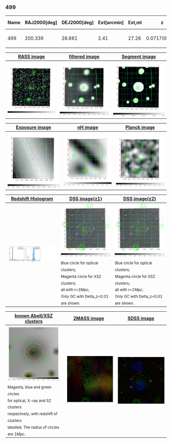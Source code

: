 <div STYLE="page-break-after: always;"></div>

### 499

|Name|RAJ2000[deg]|DEJ2000[deg] |Ext[arcmin]| Ext,ml | z | z_src| C|GC(XSZ,Delta_z<0.01)| GC(OPT,Delta_z<0.01)|GC| R_sig[arcmin] | R500[arcmin] | R500[Mpc]| CRsig[c/s] | CR500[c/s] |L500[1E44 erg/s]|F500[1E-12 erg/s/cm^2]| M500[1E14 Msun]|Tx[keV]|Cnt_sig|Beta|Rc[arcmin]|Comment|Alias|
|---|---|---|---|---|---|------|---|--------|---------|----------|---|---|---|---|---|---|---|---|---|---|---|---|---|---|
|499| 200.339| 26.661| 2.41| 27.26| 0.0717(0.005)| z1, z_xsz| B| F20| W| F20, N, W| 11.725| 7.375| 0.605| 0.064(0.024)| 0.060(0.022)| 0.131(0.041)| 1.049(0.325)| 0.67(0.11)| 1.71(0.17)| 41.9| 0.817(-0.165+0.128)| 6.039(-1.453+1.086)| -| t088|

|[RASS image](../image/499/499_img.pdf)|[filtered image](../image/499/499_fil.pdf)|[Segment image](../image/499/499_seg.pdf)|
|-------------------|--------------------|-------------------|
| <img src="../image/499/499_img.png" width="300">  | <img src="../image/499/499_fil.png" width="300">   | <img src="../image/499/499_seg.png" width="300">  |

|[Exposure image](../image/499/499_mex.pdf)| [nH image](../image/499/499_nh.pdf)| [Planck image](../image/499/499_p.pdf)|
|-------------------|--------------------|-------------------|
|<img src="../image/499/499_mex.png" width="300">   | <img src="../image/499/499_nh.png" width="300">    | <img src="../image/499/499_p.png" width="300"> |

|[Redshift Histogram](../image/499/499_zg.pdf) | [DSS image(z1)](../image/499/499_dss_z1.pdf)      |  [DSS image(z2)](../image/499/499_dss_z2.pdf)    |
|-------------------|--------------------|-------------------|
|<img src="../image/499/499_zg.png" width="300"> |<img src="../image/499/499_dss_z1.png" width="300"> <sub><br>Blue circle for optical clusters; <br>Magenta circle for XSZ clusters; <br>all with r=1Mpc; <br>Only GC with Delta_z<0.01 are shown. </sub>| <img src="../image/499/499_dss_z2.png" width="300"><sub><br>Blue circle for optical clusters; <br>Magenta circle for XSZ clusters; <br>all with r=1Mpc; <br>Only GC with Delta_z<0.01 are shown. </sub> |

|[known Abell/XSZ clusters](../image/499/499_gc.pdf) | [2MASS image](../image/499/499_2mass.pdf)      |[SDSS image](../image/499/499_sdss.pdf)   |
|-------------------|-------------------|-------------------|
|<img src=../image/499/499_gc.png width="300"> <br><sub>Magenta, blue and green circles <br>for optical, X-ray and SZ clusters <br>respectively, with redshift of clusters <br>labelled. The radius of circles <br>are 1Mpc.</sub>|<img src="../image/499/499_2mass.png" width="300">  | <img src="../image/499/499_sdss.png" width="300">  |




